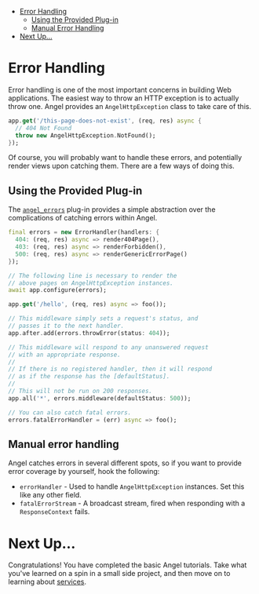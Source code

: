 * [Error Handling](#error-handling)
  * [Using the Provided Plug-in](#using-the-provided-plug-in)
  * [Manual Error Handling](#manual-error-handling)
* [Next Up...](#next-up)

# Error Handling
Error handling is one of the most important concerns in building Web applications. The easiest way to throw an HTTP exception is to actually throw one. Angel provides an `AngelHttpException` class to take care of this.

```dart
app.get('/this-page-does-not-exist', (req, res) async {
  // 404 Not Found
  throw new AngelHttpException.NotFound();
});
```

Of course, you will probably want to handle these errors, and potentially render views upon catching them. There are a few ways of doing this.

## Using the Provided Plug-in

The [`angel_errors`](https://github.com/angel-dart/errors) plug-in provides a simple abstraction over the complications of catching errors within Angel.

```dart
final errors = new ErrorHandler(handlers: {
  404: (req, res) async => render404Page(),
  403: (req, res) async => renderForbidden(),
  500: (req, res) async => renderGenericErrorPage()
});

// The following line is necessary to render the
// above pages on AngelHttpException instances.
await app.configure(errors);

app.get('/hello', (req, res) async => foo());

// This middleware simply sets a request's status, and
// passes it to the next handler.
app.after.add(errors.throwError(status: 404));

// This middleware will respond to any unanswered request
// with an appropriate response.
//
// If there is no registered handler, then it will respond
// as if the response has the [defaultStatus].
//
// This will not be run on 200 responses.
app.all('*', errors.middleware(defaultStatus: 500));

// You can also catch fatal errors.
errors.fatalErrorHandler = (err) async => foo();
```

## Manual error handling
Angel catches errors in several different spots, so if you want to provide
error coverage by yourself, hook the following:

* `errorHandler` - Used to handle `AngelHttpException` instances. Set this like any other field.
* `fatalErrorStream` - A broadcast stream, fired when responding with a `ResponseContext` fails.

# Next Up...
Congratulations! You have completed the basic Angel tutorials. Take what you've learned on a spin in a small side project, and then move on to learning about [services](https://github.com/angel-dart/angel/wiki/Service-Basics).